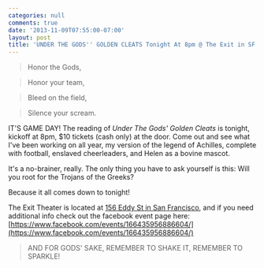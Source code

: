 ```yaml
---
categories: null
comments: true
date: '2013-11-09T07:55:00-07:00'
layout: post
title: 'UNDER THE GODS'' GOLDEN CLEATS Tonight At 8pm @ The Exit in SF #sfolympians'
---
```


>Honor the Gods,

>Honor your team,

>Bleed on the field,

>Silence your scream.

IT'S GAME DAY! The reading of *Under The Gods' Golden Cleats* is tonight, kickoff at 8pm, $10 tickets (cash only) at the door. Come out and see what I've been working on all year, my version of the legend of Achilles, complete with football, enslaved cheerleaders, and Helen as a bovine mascot. 

It's a no-brainer, really. The only thing you have to ask yourself is this: Will you root for the Trojans of the Greeks? 

Because it all comes down to tonight!

The Exit Theater is located at [156 Eddy St in San Francisco](https://maps.google.com/maps?q=the+exit+theater+sf&ie=UTF-8&ei=VVx-UqetGYLOiwKY74HIAQ&ved=0CAoQ_AUoAg), and if you need additional info check out the facebook event page here: [https://www.facebook.com/events/166435956886604/](https://www.facebook.com/events/166435956886604/)

>AND FOR GODS' SAKE, REMEMBER TO SHAKE IT, REMEMBER TO SPARKLE!